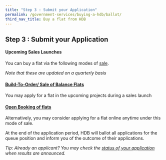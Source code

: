 ```yaml
---
title: "Step 3 : Submit your Application"
permalink: /government-services/buying-a-hdb/ballot/
third_nav_title: Buy a flat from HDB
---
```


## Step 3 : Submit your Application

#### Upcoming Sales Launches

You can buy a flat via the following modes of [sale](https://www.hdb.gov.sg/cs/infoweb/residential/buying-a-flat/new/bto-sbf).

*Note that these are updated on a quarterly basis*


#### [Build-To-Order/ Sale of Balance Flats](https://hdb.gov.sg/cs/infoweb/residential/buying-a-flat/new/bto-sbf)

You may apply for a flat in the upcoming projects during a sales launch<br>


#### [Open Booking of flats](https://esales.hdb.gov.sg/bp25/launch/open/OPEN_page_7142/home.html)

Alternatively, you may consider applying for a flat online anytime under this mode of sale.

At the end of the application period, HDB will ballot all applications for the queue position and inform you of the outcome of their applications. 

<em>Tip: Already an applicant? You may check the [status of your application](https://services2.hdb.gov.sg/webapp/BP13BTOENQWeb/BP13RSLT.jsp?strSystem=BTO1) when results are announced.</em>
